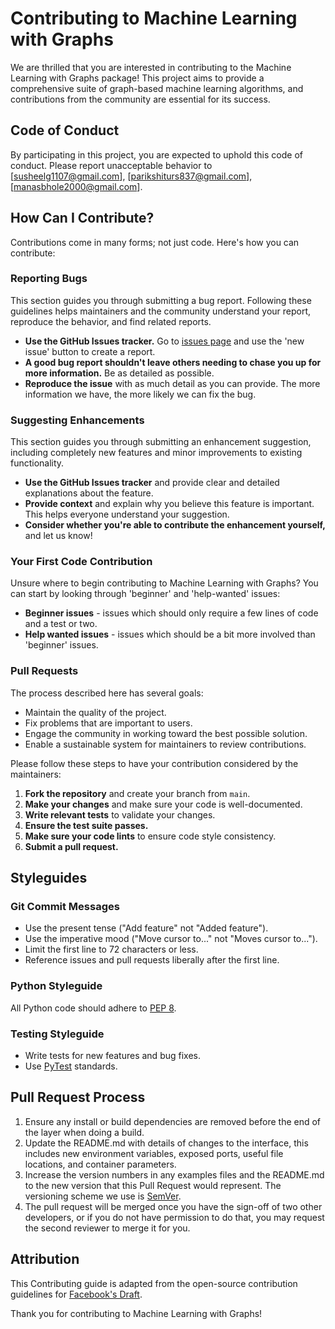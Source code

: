   # Contributing to Machine Learning with Graphs

We are thrilled that you are interested in contributing to the Machine Learning with Graphs package! This project aims to provide a comprehensive suite of graph-based machine learning algorithms, and contributions from the community are essential for its success.

## Code of Conduct

By participating in this project, you are expected to uphold this code of conduct. Please report unacceptable behavior to [susheelg1107@gmail.com], [parikshiturs837@gmail.com], [manasbhole2000@gmail.com].

## How Can I Contribute?

Contributions come in many forms; not just code. Here's how you can contribute:

### Reporting Bugs

This section guides you through submitting a bug report. Following these guidelines helps maintainers and the community understand your report, reproduce the behavior, and find related reports.

- **Use the GitHub Issues tracker.** Go to [issues page](https://github.com/susheelg1197/machine-learning-with-graphs-lib/issues) and use the 'new issue' button to create a report.
- **A good bug report shouldn't leave others needing to chase you up for more information.** Be as detailed as possible.
- **Reproduce the issue** with as much detail as you can provide. The more information we have, the more likely we can fix the bug.

### Suggesting Enhancements

This section guides you through submitting an enhancement suggestion, including completely new features and minor improvements to existing functionality.

- **Use the GitHub Issues tracker** and provide clear and detailed explanations about the feature.
- **Provide context** and explain why you believe this feature is important. This helps everyone understand your suggestion.
- **Consider whether you're able to contribute the enhancement yourself,** and let us know!

### Your First Code Contribution

Unsure where to begin contributing to Machine Learning with Graphs? You can start by looking through 'beginner' and 'help-wanted' issues:

- **Beginner issues** - issues which should only require a few lines of code and a test or two.
- **Help wanted issues** - issues which should be a bit more involved than 'beginner' issues.

### Pull Requests

The process described here has several goals:

- Maintain the quality of the project.
- Fix problems that are important to users.
- Engage the community in working toward the best possible solution.
- Enable a sustainable system for maintainers to review contributions.

Please follow these steps to have your contribution considered by the maintainers:

1. **Fork the repository** and create your branch from `main`.
2. **Make your changes** and make sure your code is well-documented.
3. **Write relevant tests** to validate your changes.
4. **Ensure the test suite passes.**
5. **Make sure your code lints** to ensure code style consistency.
6. **Submit a pull request.**

## Styleguides

### Git Commit Messages

- Use the present tense ("Add feature" not "Added feature").
- Use the imperative mood ("Move cursor to..." not "Moves cursor to...").
- Limit the first line to 72 characters or less.
- Reference issues and pull requests liberally after the first line.

### Python Styleguide

All Python code should adhere to [PEP 8](https://www.python.org/dev/peps/pep-0008/).

### Testing Styleguide

- Write tests for new features and bug fixes.
- Use [PyTest](https://docs.pytest.org/en/latest/) standards.

## Pull Request Process

1. Ensure any install or build dependencies are removed before the end of the layer when doing a build.
2. Update the README.md with details of changes to the interface, this includes new environment variables, exposed ports, useful file locations, and container parameters.
3. Increase the version numbers in any examples files and the README.md to the new version that this Pull Request would represent. The versioning scheme we use is [SemVer](http://semver.org/).
4. The pull request will be merged once you have the sign-off of two other developers, or if you do not have permission to do that, you may request the second reviewer to merge it for you.

## Attribution

This Contributing guide is adapted from the open-source contribution guidelines for [Facebook's Draft](https://github.com/facebook/draft-js/blob/master/CONTRIBUTING.md).

Thank you for contributing to Machine Learning with Graphs!
